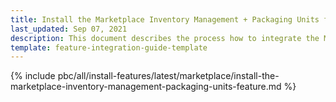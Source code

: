 ```yaml
---
title: Install the Marketplace Inventory Management + Packaging Units feature
last_updated: Sep 07, 2021
description: This document describes the process how to integrate the Marketplace Inventory Management + Packaging Units feature into a Spryker project.
template: feature-integration-guide-template
---
```


{% include pbc/all/install-features/latest/marketplace/install-the-marketplace-inventory-management-packaging-units-feature.md %} <!-- To edit, see /_includes/pbc/all/install-features/202311.0/marketplace/install-the-marketplace-inventory-management-packaging-units-feature.md -->
